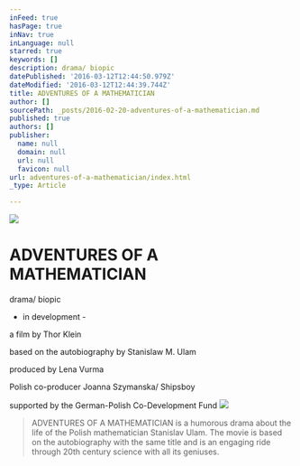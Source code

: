 ```yaml
---
inFeed: true
hasPage: true
inNav: true
inLanguage: null
starred: true
keywords: []
description: drama/ biopic
datePublished: '2016-03-12T12:44:50.979Z'
dateModified: '2016-03-12T12:44:39.744Z'
title: ADVENTURES OF A MATHEMATICIAN
author: []
sourcePath: _posts/2016-02-20-adventures-of-a-mathematician.md
published: true
authors: []
publisher:
  name: null
  domain: null
  url: null
  favicon: null
url: adventures-of-a-mathematician/index.html
_type: Article

---
```

![](https://the-grid-user-content.s3-us-west-2.amazonaws.com/7d4a05d2-c9ce-4e03-bde5-cf44a674a74f.jpg)

# ADVENTURES OF A MATHEMATICIAN

drama/ biopic

- in development - 

a film by Thor Klein

based on the autobiography by Stanislaw M. Ulam

produced by Lena Vurma

Polish co-producer Joanna Szymanska/ Shipsboy

supported by the German-Polish Co-Development Fund
![](https://the-grid-user-content.s3-us-west-2.amazonaws.com/b681c76c-5c41-4692-8694-14cc3addb0d8.jpg)

> ADVENTURES OF A MATHEMATICIAN is a humorous drama about the life of the Polish mathematician
> Stanislav Ulam. The movie is based on the autobiography with the same title and is an engaging
> ride through 20th century science with all its geniuses. 
>